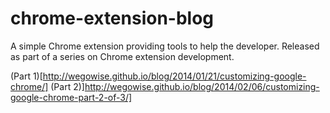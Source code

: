 chrome-extension-blog
=====================

A simple Chrome extension providing tools to help the developer. Released as part of a series on Chrome extension development.

(Part 1)[http://wegowise.github.io/blog/2014/01/21/customizing-google-chrome/]
(Part 2)]http://wegowise.github.io/blog/2014/02/06/customizing-google-chrome-part-2-of-3/]
